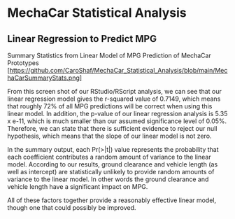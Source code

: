 # MechaCar Statistical Analysis

## Linear Regression to Predict MPG
Summary Statistics from Linear Model of MPG Prediction of MechaCar Prototypes  [https://github.com/CaroShaf/MechaCar_Statistical_Analysis/blob/main/MechaCarSummaryStats.png]

From this screen shot of our RStudio/RScript analysis, we can see that our linear regression model gives the r-squared value of 0.7149, which means that roughly 72% of all MPG
predictions will be correct when using this linear model. In addition, the p-value of our linear regression analysis is 5.35 x e-11, which is much smaller than our assumed
significance level of 0.05%. Therefore, we can state that there is sufficient evidence to reject our null hypothesis, which means that the slope of our linear model is not zero.

In the summary output, each Pr(>|t|) value represents the probability that each coefficient contributes a random amount of variance to the linear model. According to our results,
ground clearance and vehicle length (as well as intercept) are statistically unlikely to provide random amounts of variance to the linear model. In other words the ground
clearance and vehicle length have a significant impact on MPG.

All of these factors together provide a reasonably effective linear model, though one that could possibly be improved.
